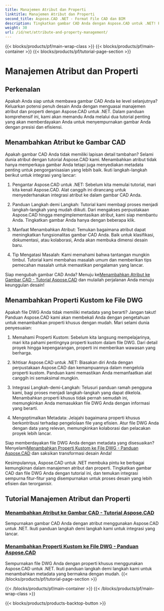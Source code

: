 ```yaml
---
title: Manajemen Atribut dan Properti
linktitle: Manajemen Atribut dan Properti
second_title: Aspose.CAD .NET - Format File CAD dan BIM
description: Tingkatkan gambar CAD Anda dengan Aspose.CAD untuk .NET! Pelajari cara menambahkan atribut dan properti khusus dengan lancar melalui tutorial. Sempurnakan desain Anda dengan mudah.
weight: 30
url: /id/net/attribute-and-property-management/
---
```


{{< blocks/products/pf/main-wrap-class >}}
{{< blocks/products/pf/main-container >}}
{{< blocks/products/pf/tutorial-page-section >}}

# Manajemen Atribut dan Properti



## Perkenalan

Apakah Anda siap untuk membawa gambar CAD Anda ke level selanjutnya? Keluarkan potensi penuh desain Anda dengan menguasai manajemen atribut dan properti dengan Aspose.CAD untuk .NET. Dalam panduan komprehensif ini, kami akan memandu Anda melalui dua tutorial penting yang akan memberdayakan Anda untuk menyempurnakan gambar Anda dengan presisi dan efisiensi.

## Menambahkan Atribut ke Gambar CAD

Apakah gambar CAD Anda tidak memiliki lapisan detail tambahan? Selami dunia atribut dengan tutorial Aspose.CAD kami. Menambahkan atribut tidak hanya memperkaya gambar Anda tetapi juga menyediakan metadata penting untuk pengorganisasian yang lebih baik. Ikuti langkah-langkah berikut untuk integrasi yang lancar:

1. Pengantar Aspose.CAD untuk .NET: Sebelum kita memulai tutorial, mari kita kenali Aspose.CAD. Alat canggih ini dirancang untuk menyederhanakan integrasi atribut ke dalam gambar CAD Anda.

2. Panduan Langkah demi Langkah: Tutorial kami membagi proses menjadi langkah-langkah yang mudah diikuti. Dari mengakses perpustakaan Aspose.CAD hingga mengimplementasikan atribut, kami siap membantu Anda. Tingkatkan gambar Anda hanya dengan beberapa klik.

3. Manfaat Menambahkan Atribut: Temukan bagaimana atribut dapat meningkatkan fungsionalitas gambar CAD Anda. Baik untuk klasifikasi, dokumentasi, atau kolaborasi, Anda akan membuka dimensi desain baru.

4. Tip Mengatasi Masalah: Kami memahami bahwa tantangan mungkin timbul. Tutorial kami membahas masalah umum dan memberikan tips pemecahan masalah untuk memastikan pengalaman yang lancar.

 Siap mengubah gambar CAD Anda? Menuju ke[Menambahkan Atribut ke Gambar CAD - Tutorial Aspose.CAD](./adding-attributes-to-cad-drawings/) dan mulailah perjalanan Anda menuju keunggulan desain!

## Menambahkan Properti Kustom ke File DWG

Apakah file DWG Anda tidak memiliki metadata yang berarti? Jangan takut! Panduan Aspose.CAD kami akan membekali Anda dengan pengetahuan untuk menambahkan properti khusus dengan mudah. Mari selami dunia penyesuaian:

1. Memahami Properti Kustom: Sebelum kita langsung mempelajarinya, mari kita pahami pentingnya properti kustom dalam file DWG. Dari detail proyek hingga kepengarangan, properti ini memberikan wawasan yang berharga.

2. Ikhtisar Aspose.CAD untuk .NET: Biasakan diri Anda dengan perpustakaan Aspose.CAD dan kemampuannya dalam mengelola properti kustom. Panduan kami memastikan Anda memanfaatkan alat canggih ini semaksimal mungkin.

3. Integrasi Langkah-demi-Langkah: Telusuri panduan ramah pengguna kami, bagi proses menjadi langkah-langkah yang dapat dikelola. Menambahkan properti khusus tidak pernah semudah ini, memungkinkan Anda memasukkan file DWG Anda dengan informasi yang berarti.

4. Mengoptimalkan Metadata: Jelajahi bagaimana properti khusus berkontribusi terhadap pengelolaan file yang efisien. Atur file DWG Anda dengan data yang relevan, memungkinkan kolaborasi dan pelacakan proyek lebih lancar.

 Siap memberdayakan file DWG Anda dengan metadata yang disesuaikan? Menyelami[Menambahkan Properti Kustom ke File DWG - Panduan Aspose.CAD](./adding-custom-properties-to-dwg/) dan saksikan transformasi desain Anda!

Kesimpulannya, Aspose.CAD untuk .NET membuka pintu ke berbagai kemungkinan dalam manajemen atribut dan properti. Tingkatkan gambar CAD dan file DWG Anda dengan tutorial ini, dan temukan integrasi sempurna fitur-fitur yang disempurnakan untuk proses desain yang lebih efisien dan terorganisir.
## Tutorial Manajemen Atribut dan Properti
### [Menambahkan Atribut ke Gambar CAD - Tutorial Aspose.CAD](./adding-attributes-to-cad-drawings/)
Sempurnakan gambar CAD Anda dengan atribut menggunakan Aspose.CAD untuk .NET. Ikuti panduan langkah demi langkah kami untuk integrasi yang lancar.
### [Menambahkan Properti Kustom ke File DWG - Panduan Aspose.CAD](./adding-custom-properties-to-dwg/)
Sempurnakan file DWG Anda dengan properti khusus menggunakan Aspose.CAD untuk .NET. Ikuti panduan langkah demi langkah kami untuk menambahkan metadata yang bermakna dengan mudah.
{{< /blocks/products/pf/tutorial-page-section >}}

{{< /blocks/products/pf/main-container >}}
{{< /blocks/products/pf/main-wrap-class >}}

{{< blocks/products/products-backtop-button >}}
